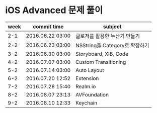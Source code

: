 # iOS Advanced 문제 풀이

| week | commit time | subject |
|----------------|-----------------------------------------------|---|
| 2-1 | 2016.06.22 03:00 | 클로저를 활용한 누산기 만들기|
| 2-2 | 2016.06.23 03:00 | NSString을 Category로 확장하기|
| 3-2 | 2016.06.30 03:00 | Storyboard, XIB, Code |
| 4-2 | 2016.07.07 03:00 | Custom Transitioning |
| 5-2 | 2016.07.14 03:00 | Auto Layout |
| 6-2 | 2016.07.20 12:52 | Extension |
| 7-2 | 2016.07.28 15:40 | Realm.io |
| 8-2 | 2016.08.07 23:13 | AVFoundation |
| 9-2 | 2016.08.10 12:33 | Keychain |
